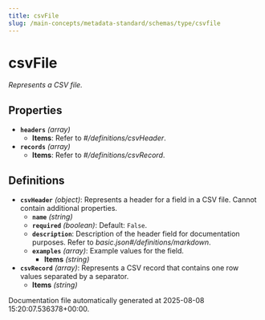 ```yaml
---
title: csvFile
slug: /main-concepts/metadata-standard/schemas/type/csvfile
---
```


# csvFile

*Represents a CSV file.*

## Properties

- **`headers`** *(array)*
  - **Items**: Refer to *#/definitions/csvHeader*.
- **`records`** *(array)*
  - **Items**: Refer to *#/definitions/csvRecord*.
## Definitions

- **`csvHeader`** *(object)*: Represents a header for a field in a CSV file. Cannot contain additional properties.
  - **`name`** *(string)*
  - **`required`** *(boolean)*: Default: `False`.
  - **`description`**: Description of the header field for documentation purposes. Refer to *basic.json#/definitions/markdown*.
  - **`examples`** *(array)*: Example values for the field.
    - **Items** *(string)*
- **`csvRecord`** *(array)*: Represents a CSV record that contains one row values separated by a separator.
  - **Items** *(string)*


Documentation file automatically generated at 2025-08-08 15:20:07.536378+00:00.
